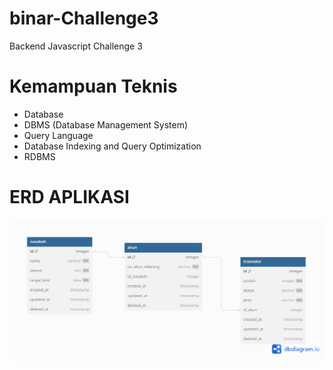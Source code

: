 # binar-Challenge3
Backend Javascript Challenge 3

# Kemampuan Teknis
 - Database
 - DBMS (Database Management System)
 - Query Language
 - Database Indexing and Query Optimization
 - RDBMS

# ERD APLIKASI

<img src="https://github.com/Dianmusfiroh/binar-Challenge3/blob/main/erd.png" >


